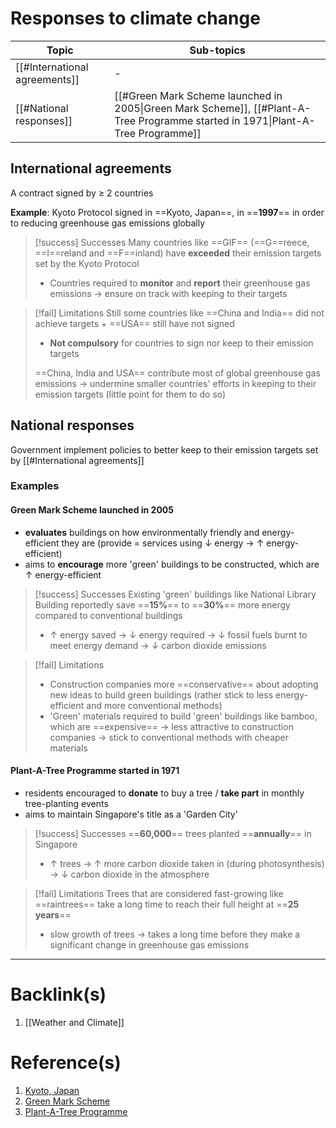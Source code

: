 # Responses to climate change
| Topic                        |  Sub-topics   |
| ---------------------------- | --- |
| [[#International agreements]] |  -   |
| [[#National responses]]       |  [[#Green Mark Scheme launched in 2005\|Green Mark Scheme]], [[#Plant-A-Tree Programme started in 1971\|Plant-A-Tree Programme]]   |

## International agreements
A contract signed by $\geq$ 2 countries 

**Example**: Kyoto Protocol signed in ==Kyoto, Japan==, in ==**1997**== in order to reducing greenhouse gas emissions globally

>[!success] Successes
>Many countries like ==GIF== (==G==reece, ==I==reland and ==F==inland) have **exceeded** their emission targets set by the Kyoto Protocol
>- Countries required to **monitor** and **report** their greenhouse gas emissions -> ensure on track with keeping to their targets

>[!fail] Limitations
>Still some countries like ==China and India== did not achieve targets + ==USA== still have not signed
>
>- **Not compulsory** for countries to sign nor keep to their emission targets
>
>==China, India and USA== contribute most of global greenhouse gas emissions -> undermine smaller countries' efforts in keeping to their emission targets (little point for them to do so)

## National responses
Government implement policies to better keep to their emission targets set by [[#International agreements]]

### **Examples**
#### Green Mark Scheme launched in 2005
- **evaluates** buildings on how environmentally friendly and energy-efficient they are (provide $=$ services using $\downarrow$ energy -> $\uparrow$ energy-efficient)
- aims to **encourage** more 'green' buildings to be constructed, which are $\uparrow$ energy-efficient

>[!success] Successes
>Existing 'green' buildings like National Library Building reportedly save ==**15%**== to ==**30%**== more energy compared to conventional buildings
>- $\uparrow$ energy saved -> $\downarrow$ energy required -> $\downarrow$ fossil fuels burnt to meet energy demand -> $\downarrow$ carbon dioxide emissions

>[!fail] Limitations
>- Construction companies more ==conservative== about adopting new ideas to build green buildings (rather stick to less energy-efficient and more conventional methods)
>- 'Green' materials required to build 'green' buildings like bamboo, which are ==expensive== -> less attractive to construction companies -> stick to conventional methods with cheaper materials

#### Plant-A-Tree Programme started in 1971
- residents encouraged to **donate** to buy a tree / **take part** in monthly tree-planting events
- aims to maintain Singapore's title as a 'Garden City'

>[!success] Successes
>==**60,000**== trees planted ==**annually**== in Singapore
>- $\uparrow$ trees -> $\uparrow$ more carbon dioxide taken in (during photosynthesis) -> $\downarrow$ carbon dioxide in the atmosphere

>[!fail] Limitations
>Trees that are considered fast-growing like ==raintrees== take a long time to reach their full height at ==**25 years**==
>- slow growth of trees -> takes a long time before they make a significant change in greenhouse gas emissions 

---
# Backlink(s)
1. [[Weather and Climate]]

# Reference(s)
1. [Kyoto, Japan](https://www.google.com/search?q=kyoto+japan&rlz=1C1CHBF_enSG777&sxsrf=ALiCzsYQ3kvAMwlbR60F1a-oP7iwENwgPA%3A1651565759349&ei=v-RwYubuFJfAz7sPlYeOgAM&ved=0ahUKEwimyqLz8cL3AhUX4HMBHZWDAzAQ4dUDCA4&uact=5&oq=kyoto+japan&gs_lcp=Cgdnd3Mtd2l6EAMyCwguEIAEEMcBEK8BMgUIABCABDIFCAAQgAQyBQguEJECMgUIABCRAjIFCAAQgAQyBQgAEIAEMgUIABCABDILCC4QgAQQxwEQrwEyBQgAEIAEOgcIABBHELADOgcIABCwAxBDOgoIABDkAhCwAxgBOhIILhDHARDRAxDIAxCwAxBDGAI6DwguENQCEMgDELADEEMYAjoECCMQJzoECAAQQzoLCC4QgAQQsQMQgwE6DgguEIAEELEDEIMBENQCOgUILhCABEoFCDwSATVKBAhBGABKBAhGGAFQ1ghYnJgCYP-ZAmgFcAF4AIABXYgBpwSSAQE3mAEAoAEByAESwAEB2gEGCAEQARgJ2gEGCAIQARgI&sclient=gws-wiz)
2. [Green Mark Scheme](https://www.mnd.gov.sg/our-work/greening-our-home/bca-green-mark)
3. [Plant-A-Tree Programme](https://www.gardencityfund.gov.sg/make-a-difference/contribute-to-our-city-in-nature/plant-a-tree-programme/plantatree)